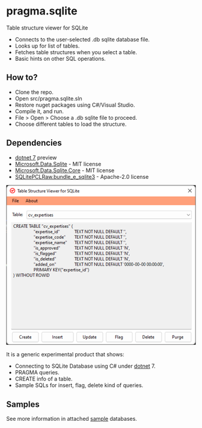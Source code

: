 # pragma.sqlite

Table structure viewer for SQLite

* Connects to the user-selected .db sqlite database file.
* Looks up for list of tables.
* Fetches table structures when you select a table.
* Basic hints on other SQL operations.

## How to?

* Clone the repo.
* Open src/pragma.sqlite.sln
* Restore nuget packages using C#/Visual Studio.
* Compile it, and run.
* File > Open > Choose a .db sqlite file to proceed.
* Choose different tables to load the structure.

## Dependencies

* [dotnet 7](https://dotnet.microsoft.com/en-us/download/dotnet) preview
* [Microsoft.Data.Sqlite](https://www.nuget.org/packages/Microsoft.Data.Sqlite/) - MIT license
* [Microsoft.Data.Sqlite.Core](https://www.nuget.org/packages/Microsoft.Data.Sqlite.Core) - MIT license
* [SQLitePCLRaw.bundle_e_sqlite3](https://www.nuget.org/packages/SQLitePCLRaw.bundle_e_sqlite3) - Apache-2.0 license

![screenshot](resources/screenshot.png)

It is a generic experimental product that shows:
* Connecting to SQLite Database using C# under [dotnet](https://dotnet.microsoft.com/) 7.
* PRAGMA queries.
* CREATE info of a table.
* Sample SQLs for insert, flag, delete kind of queries.

## Samples

See more information in attached [sample](sample/) databases.
